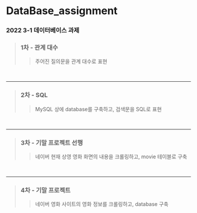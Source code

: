 # DataBase_assignment

### 2022 3-1 데이터베이스 과제

> ### 1차 - 관계 대수
>
> > 주어진 질의문을 관계 대수로 표현

<br>

---

> ### 2차 - SQL
>
> > MySQL 상에 database를 구축하고, 검색문을 SQL로 표현

<br>

---

> ### 3차 - 기말 프로젝트 선행
>
> > 네이버 현재 상영 영화 화면의 내용을 크롤링하고, movie 테이블로 구축

<br>

---

> ### 4차 - 기말 프로젝트
>
> > 네이버 영화 사이트의 영화 정보를 크롤링하고, database 구축
<br>

